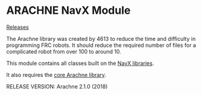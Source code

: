ARACHNE NavX Module
=================
[Releases](https://github.com/Team4613-BarkerRedbacks/Arachne-NavX-Module/releases)

The Arachne library was created by 4613 to reduce the time and difficulty in programming FRC robots. It should reduce the required number of files for a complicated robot from over 100 to around 10.

This module contains all classes built on the [NavX libraries](https://www.pdocs.kauailabs.com/navx-mxp/software/roborio-libraries/java).

It also requires the [core Arachne library](https://github.com/Team4613-BarkerRedbacks/Arachne/releases).

RELEASE VERSION: Arachne 2.1.0 (2018)
